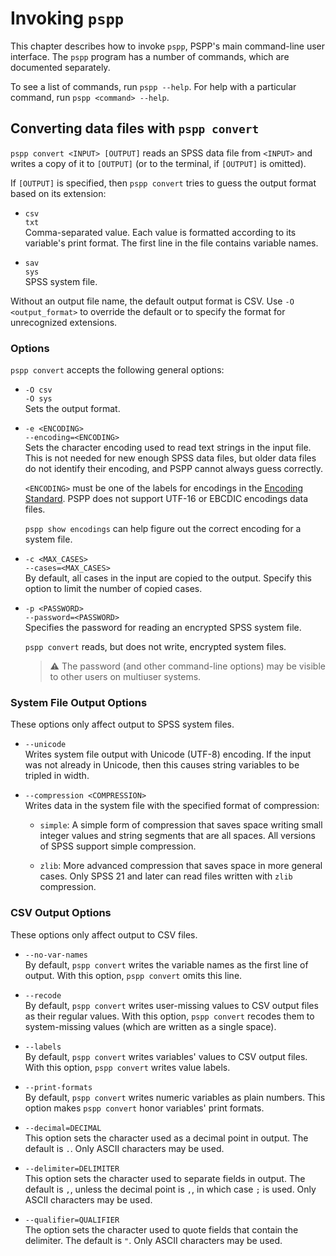 # Invoking `pspp`

This chapter describes how to invoke `pspp`, PSPP's main command-line
user interface.  The `pspp` program has a number of commands, which
are documented separately.

To see a list of commands, run `pspp --help`.  For help with a
particular command, run `pspp <command> --help`.

## Converting data files with `pspp convert`

`pspp convert <INPUT> [OUTPUT]` reads an SPSS data file from `<INPUT>`
and writes a copy of it to `[OUTPUT]` (or to the terminal, if
`[OUTPUT]` is omitted).

If `[OUTPUT]` is specified, then `pspp convert` tries to guess the
output format based on its extension:

* `csv`  
  `txt`  
  Comma-separated value.  Each value is formatted according to its
  variable's print format.  The first line in the file contains
  variable names.

* `sav`  
  `sys`  
  SPSS system file.

Without an output file name, the default output format is CSV.  Use
`-O <output_format>` to override the default or to specify the format
for unrecognized extensions.

### Options

`pspp convert` accepts the following general options:

* `-O csv`  
  `-O sys`  
  Sets the output format.

* `-e <ENCODING>`  
  `--encoding=<ENCODING>`  
  Sets the character encoding used to read text strings in the input
  file.  This is not needed for new enough SPSS data files, but older
  data files do not identify their encoding, and PSPP cannot always
  guess correctly.

  `<ENCODING>` must be one of the labels for encodings in the
  [Encoding Standard].  PSPP does not support UTF-16 or EBCDIC
  encodings data files.

  `pspp show encodings` can help figure out the correct encoding for a
  system file.

  [Encoding Standard]: https://encoding.spec.whatwg.org/#names-and-labels

* `-c <MAX_CASES>`  
  `--cases=<MAX_CASES>`  
  By default, all cases in the input are copied to the output.
  Specify this option to limit the number of copied cases.

* `-p <PASSWORD>`  
  `--password=<PASSWORD>`  
  Specifies the password for reading an encrypted SPSS system file.

  `pspp convert` reads, but does not write, encrypted system files.

  > ⚠️ The password (and other command-line options) may be visible to
  other users on multiuser systems.

### System File Output Options

These options only affect output to SPSS system files.

* `--unicode`  
  Writes system file output with Unicode (UTF-8) encoding.  If the
  input was not already in Unicode, then this causes string variables
  to be tripled in width.

* `--compression <COMPRESSION>`  
  Writes data in the system file with the specified format of
  compression:

  - `simple`: A simple form of compression that saves space writing
    small integer values and string segments that are all spaces.  All
    versions of SPSS support simple compression.

  - `zlib`: More advanced compression that saves space in more general
    cases.  Only SPSS 21 and later can read files written with `zlib`
    compression.

### CSV Output Options

These options only affect output to CSV files.

* `--no-var-names`  
  By default, `pspp convert` writes the variable names as the first
  line of output.  With this option, `pspp convert` omits this line.

* `--recode`  
  By default, `pspp convert` writes user-missing values to CSV output
  files as their regular values.  With this option, `pspp convert`
  recodes them to system-missing values (which are written as a
  single space).

* `--labels`  
  By default, `pspp convert` writes variables' values to CSV output
  files.  With this option, `pspp convert` writes value labels.

* `--print-formats`  
  By default, `pspp convert` writes numeric variables as plain
  numbers.  This option makes `pspp convert` honor variables' print
  formats.

* `--decimal=DECIMAL`  
  This option sets the character used as a decimal point in output.
  The default is `.`.  Only ASCII characters may be used.

* `--delimiter=DELIMITER`  
  This option sets the character used to separate fields in output.
  The default is `,`, unless the decimal point is `,`, in which case
  `;` is used.  Only ASCII characters may be used.

* `--qualifier=QUALIFIER`  
  The option sets the character used to quote fields that contain the
  delimiter.  The default is `"`.  Only ASCII characters may be used.
